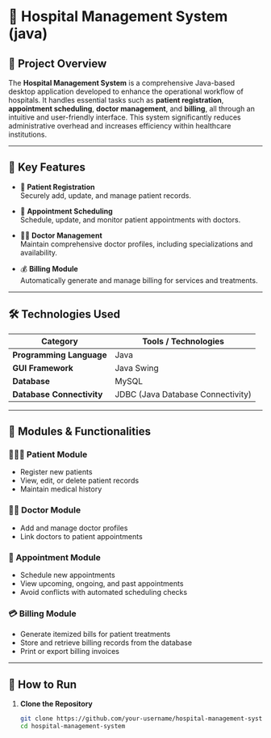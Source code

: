 # 🏥 Hospital Management System (java)

## 📌 Project Overview

The **Hospital Management System** is a comprehensive Java-based desktop application developed to enhance the operational workflow of hospitals. It handles essential tasks such as **patient registration**, **appointment scheduling**, **doctor management**, and **billing**, all through an intuitive and user-friendly interface. This system significantly reduces administrative overhead and increases efficiency within healthcare institutions.

---

## 🎯 Key Features

- 📝 **Patient Registration**  
  Securely add, update, and manage patient records.

- 📅 **Appointment Scheduling**  
  Schedule, update, and monitor patient appointments with doctors.

- 👨‍⚕️ **Doctor Management**  
  Maintain comprehensive doctor profiles, including specializations and availability.

- 💰 **Billing Module**  
  Automatically generate and manage billing for services and treatments.

---

## 🛠️ Technologies Used

| Category                | Tools / Technologies              |
|-------------------------|----------------------------------|
| **Programming Language**| Java                             |
| **GUI Framework**       | Java Swing                       |
| **Database**            | MySQL                            |
| **Database Connectivity**| JDBC (Java Database Connectivity) |

---

## 🧩 Modules & Functionalities

### 🧑‍🤝‍🧑 Patient Module
- Register new patients
- View, edit, or delete patient records
- Maintain medical history

### 👨‍⚕️ Doctor Module
- Add and manage doctor profiles
- Link doctors to patient appointments

### 📅 Appointment Module
- Schedule new appointments
- View upcoming, ongoing, and past appointments
- Avoid conflicts with automated scheduling checks

### 💳 Billing Module
- Generate itemized bills for patient treatments
- Store and retrieve billing records from the database
- Print or export billing invoices

---


## 🧪 How to Run

1. **Clone the Repository**
   ```bash
   git clone https://github.com/your-username/hospital-management-system.git
   cd hospital-management-system
